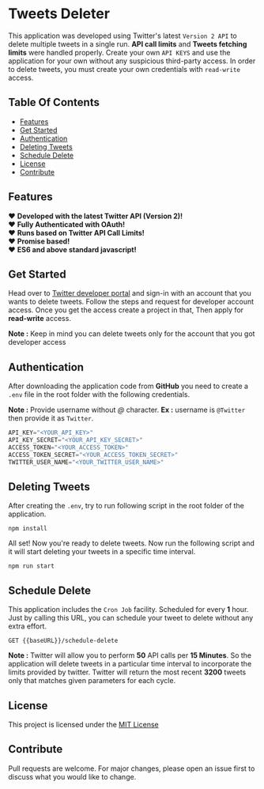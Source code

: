 # Tweets Deleter

This application was developed using Twitter's latest `Version 2 API` to delete multiple tweets in a single run. **API call limits** and **Tweets fetching limits** were handled properly. Create your own `API KEYS` and use the application for your own without any suspicious third-party access. In order to delete tweets, you must create your own credentials with `read-write` access.

## Table Of Contents

- [Features](#features)
- [Get Started](#get-started)
- [Authentication](#authentication)
- [Deleting Tweets](#deleting-tweets)
- [Schedule Delete](#schedule-delete)
- [License](#license)
- [Contribute](#contribute)

## Features

:heart: **Developed with the latest Twitter API (Version 2)!**<br />
:heart: **Fully Authenticated with OAuth!**<br />
:heart: **Runs based on Twitter API Call Limits!**<br />
:heart: **Promise based!**<br />
:heart: **ES6 and above standard javascript!**<br />

## Get Started

Head over to [Twitter developer portal](https://developer.twitter.com/en) and sign-in with an account that you wants to delete tweets. Follow the steps and request for developer account access. Once you get the access create a project in that, Then apply for **read-write** access.

**Note :** Keep in mind you can delete tweets only for the account that you got developer access

## Authentication

After downloading the application code from **GitHub** you need to create a `.env` file in the root folder with the following credentials.

**Note :** Provide username without *@* character. **Ex :** username is `@Twitter` then provide it as `Twitter`.

```javascript
API_KEY="<YOUR_API_KEY>"
API_KEY_SECRET="<YOUR_API_KEY_SECRET>"
ACCESS_TOKEN="<YOUR_ACCESS_TOKEN>"
ACCESS_TOKEN_SECRET="<YOUR_ACCESS_TOKEN_SECRET>"
TWITTER_USER_NAME="<YOUR_TWITTER_USER_NAME>"
```
## Deleting Tweets

After creating the `.env`, try to run following script in the root folder of the application.

```console
npm install
```

All set! Now you're ready to delete tweets. Now run the following script and it will start deleting your tweets in a specific time interval.

```console
npm run start
```

## Schedule Delete

This application includes the `Cron Job` facility. Scheduled for every **1** hour. Just by calling this URL, you can schedule your tweet to delete without any extra effort.

```console
GET {{baseURL}}/schedule-delete
```

**Note :** Twitter will allow you to perform **50** API calls per **15 Minutes**. So the application will delete tweets in a particular time interval to incorporate the limits provided by twitter. Twitter will return the most recent **3200** tweets only that matches given parameters for each cycle.

## License

This project is licensed under the [MIT License](https://github.com/rameshrrl/tweets-deleter/blob/main/LICENSE)

## Contribute

Pull requests are welcome. For major changes, please open an issue first to discuss what you would like to change.
